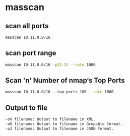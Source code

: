 # masscan

## scan all ports

```bash	
masscan 10.11.0.0/16
```

## scan port range

```bash
masscan 10.11.0.0/16 -p22-25 --rate 1000
```

## Scan 'n' Number of nmap‘s Top Ports

```bash
masscan 10.11.0.0/16 ‐‐top-ports 100 --rate 1000
```

## Output to file

```bash
-oX filename: Output to filename in XML.
-oG filename: Output to filename in Grepable format.
-oJ filename: Output to filename in JSON format.
```
